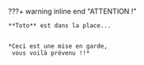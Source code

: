 ???+ warning inline end "<a id='toto'></a>ATTENTION !"
    
    **Toto** est dans la place...
    

    *Ceci est une mise en garde,
     vous voilà prévenu !!*